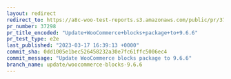 ```yaml
---
layout: redirect
redirect_to: https://a8c-woo-test-reports.s3.amazonaws.com/public/pr/37298/e2e/index.html
pr_number: 37298
pr_title_encoded: "Update+WooCommerce+blocks+package+to+9.6.6"
pr_test_type: e2e
last_published: "2023-03-17 16:39:13 +0000"
commit_sha: 0dd1005e1bec526458232a30e7fc61ffc5006ec4
commit_message: "Update WooCommerce blocks package to 9.6.6"
branch_name: update/woocommerce-blocks-9.6.6
---
```

